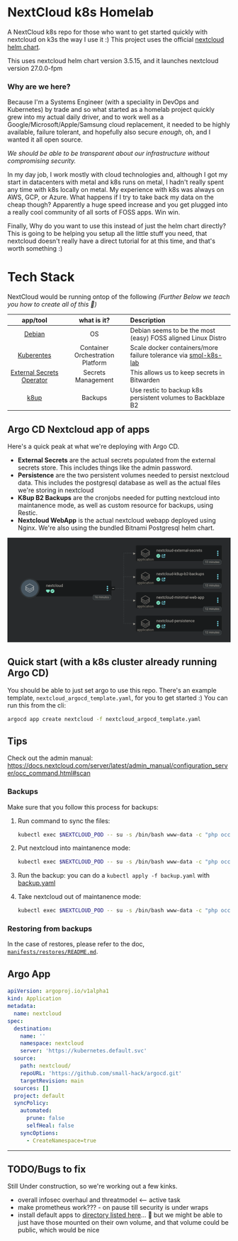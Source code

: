 # NextCloud k8s Homelab
A NextCloud k8s repo for those who want to get started quickly with nextcloud on k3s the way I use it :) This project uses the official [nextcloud helm chart](https://github.com/nextcloud/helm/tree/master/charts/nextcloud).

This uses nextcloud helm chart version 3.5.15, and it launches nextcloud version 27.0.0-fpm

### Why are we here?
Because I'm a Systems Engineer (with a speciality in DevOps and Kubernetes) by trade and so what started as a homelab project quickly grew into my actual daily driver, and to work well as a Google/Microsoft/Apple/Samsung cloud replacement, it needed to be highly available, failure tolerant, and hopefully also secure *enough*, oh, and I wanted it all open source.

*We should be able to be transparent about our infrastructure without compromising security.*

In my day job, I work mostly with cloud technologies and, although I got my start in datacenters with metal and k8s runs on metal, I hadn't really spent any time with k8s locally on metal. My experience with k8s was always on AWS, GCP, or Azure. What happens if I try to take back my data on the cheap though? Apparently a huge speed increase and you get plugged into a really cool community of all sorts of FOSS apps. Win win.

Finally, Why do you want to use this instead of just the helm chart directly? This is going to be helping you setup all the little stuff you need, that nextcloud doesn't really have a direct tutorial for at this time, and that's worth something :)

# Tech Stack

NextCloud would be running ontop of the following
*(Further Below we teach you how to create all of this 💙)*

|           app/tool          |            what is it?           | Description                                                       |
|:---------------------------:|:--------------------------------:|:------------------------------------------------------------------|
|           [Debian]          |                OS                | Debian seems to be the most (easy) FOSS aligned Linux Distro      |
|         [Kuberentes]        | Container Orchestration Platform | Scale docker containers/more failure tolerance via [smol-k8s-lab] |
| [External Secrets Operator] |        Secrets Management        | This allows us to keep secrets in Bitwarden                       |
|            [k8up]           |              Backups             | Use restic to backup k8s persistent volumes to Backblaze B2       |

## Argo CD Nextcloud app of apps

Here's a quick peak at what we're deploying with Argo CD.
- **External Secrets** are the actual secrets populated from the external secrets store. This includes things like the admin password.
- **Persistence** are the two persistent volumes needed to persist nextcloud data. This includes the postgresql database as well as the actual files we're storing in nextcloud
- **K8up B2 Backups** are the cronjobs needed for putting nextcloud into maintanence mode, as well as custom resource for backups, using Restic.
- **Nextcloud WebApp** is the actual nextcloud webapp deployed using Nginx. We're also using the bundled Bitnami Postgresql helm chart.

<img src='./screenshots/nextcloud_app.png' width='800'>


## Quick start (with a k8s cluster already running Argo CD)
You should be able to just set argo to use this repo. There's an example template, `nextcloud_argocd_template.yaml`, for you to get started :) You can run this from the cli:

```bash
argocd app create nextcloud -f nextcloud_argocd_template.yaml
```

## Tips
Check out the admin manual:
https://docs.nextcloud.com/server/latest/admin_manual/configuration_server/occ_command.html#scan

### Backups
Make sure that you follow this process for backups:

1. Run command to sync the files:
   ```bash
   kubectl exec $NEXTCLOUD_POD -- su -s /bin/bash www-data -c "php occ files:scan --all"
   ```

2. Put nextcloud into maintanence mode:
   ```bash
   kubectl exec $NEXTCLOUD_POD -- su -s /bin/bash www-data -c "php occ maintenance:mode --on"
   ```

3. Run the backup:
   you can do a `kubectl apply -f backup.yaml` with [backup.yaml](manifests/k8up_restores/testing_tools/)

4. Take nextcloud out of maintanence mode:
   ```bash
   kubectl exec $NEXTCLOUD_POD -- su -s /bin/bash www-data -c "php occ maintenance:mode --off"
   ```

### Restoring from backups
In the case of restores, please refer to the doc, [`manifests/restores/README.md`](./manifests/restores/README.md).

## Argo App

```yaml
apiVersion: argoproj.io/v1alpha1
kind: Application
metadata:
  name: nextcloud
spec:
  destination:
    name: ''
    namespace: nextcloud
    server: 'https://kubernetes.default.svc'
  source:
    path: nextcloud/
    repoURL: 'https://github.com/small-hack/argocd.git'
    targetRevision: main
  sources: []
  project: default
  syncPolicy:
    automated:
      prune: false
      selfHeal: false
    syncOptions:
      - CreateNamespace=true
```
---

## TODO/Bugs to fix
Still Under construction, so we're working out a few kinks.
- overall infosec overhaul and threatmodel <-- active task
- make prometheus work??? - on pause till security is under wraps
- install default apps to [directory listed here](https://github.com/nextcloud/docker/blob/8cfb0e50ef8a42ee366d1413df969ac801cac30c/24/fpm/config/apps.config.php)... :thinking: but we might be able to just have those mounted on their own volume, and that volume could be public, which would be nice

<!-- link references -->
[Debian]: https://www.debian.org/
[Kuberentes]: https://kubernetes.io/
[smol-k8s-lab]: https://github.com/small-hack/smol-k8s-lab
[External Secrets Operator]: https://external-secrets.io/v0.9.0/examples/bitwarden/
[k8up]: https://k8up.io/k8up/2.5/index.html
